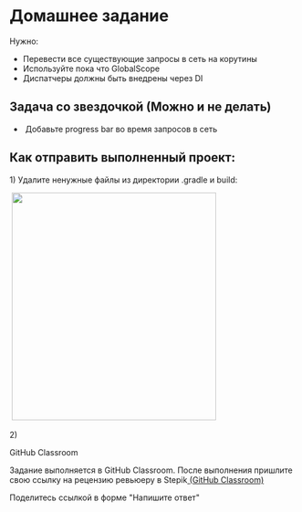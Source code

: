 <h1>Домашнее задание</h1>

<p>Нужно:</p>

<ul>
	<li>Перевести все существующие запросы в сеть на корутины</li>
	<li>Используйте пока что GlobalScope</li>
	<li>Диспатчеры должны быть внедрены через DI</li>
</ul>

<h2>Задача со звездочкой (Можно и не делать)</h2>

<ul>
	<li> Добавьте progress bar во время запросов в сеть</li>
</ul>

<h2>Как отправить выполненный проект:</h2>

<p>1) Удалите ненужные файлы из директории .gradle и build:</p>

<p> <img alt="" height="399" name="Снимок экрана 2022-03-17 в 17.19.19.png" src="https://ucarecdn.com/0499e2b3-4102-4f7a-8a53-6774a145947d/" width="358"></p>

<p>2)</p>

<p>GitHub Classroom</p>

<p>Задание выполняется в GitHub Classroom. После выполнения пришлите свою ссылку на рецензию ревьюеру в Stepik<a href="https://classroom.github.com/a/sGqMQOvh" rel="noopener noreferrer nofollow" target="_blank"> </a><a href="https://classroom.github.com/a/r_cNbqLT" rel="noopener noreferrer nofollow">(GitHub Classroom)</a></p>

<p>Поделитесь ссылкой в форме "Напишите ответ"</p>


